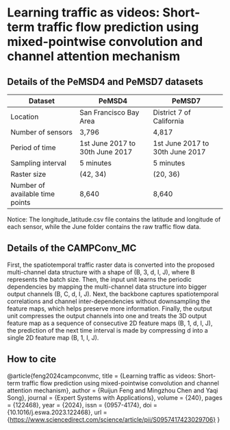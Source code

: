 # Learning traffic as videos: Short-term traffic flow prediction using mixed-pointwise convolution and channel attention mechanism

## Details of the PeMSD4 and PeMSD7 datasets

| Dataset                  | PeMSD4                           | PeMSD7                        |
|--------------------------|----------------------------------|-------------------------------|
| Location                 | San Francisco Bay Area           | District 7 of California     |
| Number of sensors        | 3,796                            | 4,817                         |
| Period of time           | 1st June 2017 to 30th June 2017 | 1st June 2017 to 30th June 2017 |
| Sampling interval        | 5 minutes                        | 5 minutes                     |
| Raster size              | (42, 34)                         | (20, 36)                      |
| Number of available time points | 8,640                    | 8,640                         |

Notice: The longitude_latitude.csv file contains the latitude and longitude of each sensor, while the June folder contains the raw traffic flow data.

## Details of the CAMPConv_MC

First, the spatiotemporal traffic raster data is converted into the proposed multi-channel data structure with a shape of (B, 3, d, I, J), where B represents the batch size. Then, the input unit learns the periodic dependencies by mapping the multi-channel data structure into bigger output channels (B, C, d, I, J). Next, the backbone captures spatiotemporal correlations and channel inter-dependencies without downsampling the feature maps, which helps preserve more information. Finally, the output unit compresses the output channels into one and treats the 3D output feature map as a sequence of consecutive 2D feature maps (B, 1, d, I, J), the prediction of the next time interval is made by compressing d into a single 2D feature map (B, 1, I, J).

## How to cite
@article{feng2024campconvmc,
  title = {Learning traffic as videos: Short-term traffic flow prediction using mixed-pointwise convolution and channel attention mechanism},
  author = {Ruijun Feng and Mingzhou Chen and Yaqi Song},
  journal = {Expert Systems with Applications},
  volume = {240},
  pages = {122468},
  year = {2024},
  issn = {0957-4174},
  doi = {10.1016/j.eswa.2023.122468},
  url = {https://www.sciencedirect.com/science/article/pii/S0957417423029706}
}


